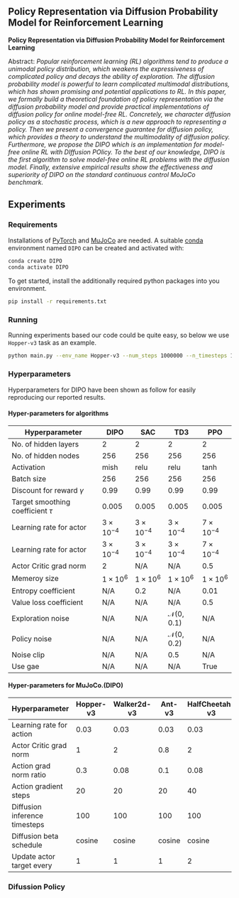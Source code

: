## Policy Representation via Diffusion Probability Model for Reinforcement Learning

**Policy Representation via Diffusion Probability Model for Reinforcement Learning**<br>


Abstract: *Popular reinforcement learning (RL) algorithms tend to produce a unimodal policy distribution, which weakens the expressiveness of complicated policy and decays the ability of exploration. The diffusion probability model is powerful to learn complicated multimodal distributions, which has shown promising and potential applications to RL. In this paper, we formally build a theoretical foundation of policy representation via the diffusion probability model and provide practical implementations of diffusion policy for online model-free RL. Concretely, we character diffusion policy as a stochastic process, which is a new approach to representing a policy. Then we present a convergence guarantee for diffusion policy, which provides a theory to understand the multimodality of diffusion policy. Furthermore, we propose the DIPO which is an implementation for model-free online RL with DIffusion POlicy. To the best of our knowledge, DIPO is the first algorithm to solve model-free online RL problems with the diffusion model. Finally, extensive empirical results show the effectiveness and superiority of DIPO on the standard continuous control MoJoCo benchmark.*

## Experiments

### Requirements
Installations of [PyTorch](https://pytorch.org/) and [MuJoCo](https://github.com/deepmind/mujoco) are needed. 
A suitable [conda](https://conda.io) environment named `DIPO` can be created and activated with:
```.bash
conda create DIPO
conda activate DIPO
```
To get started, install the additionally required python packages into you environment.
```.bash
pip install -r requirements.txt
```

### Running
Running experiments based our code could be quite easy, so below we use `Hopper-v3` task as an example. 

```.bash
python main.py --env_name Hopper-v3 --num_steps 1000000 --n_timesteps 100 --cuda 0 --seed 0
```


### Hyperparameters
Hyperparameters for DIPO have been shown as follow for easily reproducing our reported results.

#### Hyper-parameters for algorithms
| Hyperparameter | DIPO | SAC | TD3 | PPO |
| -------------- | ---- | --- | --- | --- |
| No. of hidden layers | 2 | 2 | 2 | 2 |
| No. of hidden nodes | 256 | 256  | 256  | 256  |
| Activation | mish | relu | relu | tanh |
| Batch size | 256 | 256 | 256 | 256 |
| Discount for reward $\gamma$ | 0.99 | 0.99 | 0.99 | 0.99 |
| Target smoothing coefficient $\tau$ | 0.005 | 0.005 | 0.005 | 0.005 |
| Learning rate for actor | $3 × 10^{-4}$ | $3 × 10^{-4}$ | $3 × 10^{-4}$ | $7 × 10^{-4}$ |
| Learning rate for actor | $3 × 10^{-4}$ | $3 × 10^{-4}$ | $3 × 10^{-4}$ | $7 × 10^{-4}$ |
| Actor Critic grad norm | 2 | N/A | N/A | 0.5 |
| Memeroy size | $1 × 10^6$ | $1 × 10^6$ | $1 × 10^6$ | $1 × 10^6$ |
| Entropy coefficient | N/A | 0.2 | N/A | 0.01 |
| Value loss coefficient | N/A | N/A | N/A | 0.5 |
| Exploration noise | N/A | N/A | $\mathcal{N}$(0, 0.1) | N/A |
| Policy noise | N/A | N/A | $\mathcal{N}$(0, 0.2) | N/A |
| Noise clip | N/A | N/A | 0.5 | N/A |
| Use gae | N/A | N/A | N/A | True |

#### Hyper-parameters for MuJoCo.(DIPO)
| Hyperparameter | Hopper-v3 | Walker2d-v3 | Ant-v3 | HalfCheetah-v3 | Humanoid-v3 |
| --- | --- | --- | --- | --- | --- |
| Learning rate for action | 0.03 | 0.03 | 0.03 | 0.03 | 0.03 |
| Actor Critic grad norm | 1 | 2 | 0.8 | 2 | 2 |
| Action grad norm ratio | 0.3 | 0.08 | 0.1 | 0.08 | 0.1 |
| Action gradient steps | 20 | 20 | 20 | 40 | 20 |
| Diffusion inference timesteps | 100 | 100 | 100 | 100 | 100 |
| Diffusion beta schedule | cosine | cosine | cosine | cosine | cosine |
| Update actor target every | 1 | 1 | 1 | 2 | 1 |


### Difussion Policy
